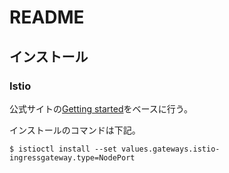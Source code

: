 # README
## インストール
### Istio
公式サイトの[Getting started](https://istio.io/latest/docs/setup/getting-started/)をベースに行う。  

インストールのコマンドは下記。
```
$ istioctl install --set values.gateways.istio-ingressgateway.type=NodePort
```
